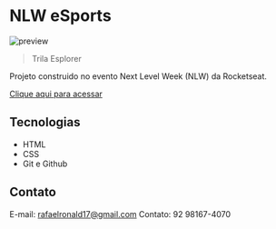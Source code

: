 # NLW eSports

![preview](./.github/preview.png.png.png)

 > Trila Esplorer

 Projeto construido no evento Next Level Week (NLW) da Rocketseat.

 [Clique aqui para acessar](https://rafaelronald17.github.io/nlw-esports-explorer/)

 ## Tecnologias

 - HTML
 - CSS
 - Git e Github

 ## Contato

 E-mail: rafaelronald17@gmail.com
 Contato: 92 98167-4070